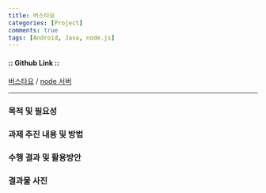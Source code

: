 ```yaml
---
title: 버스타요
categories: [Project]
comments: true
tags: [Android, Java, node.js]
---
```


#### :: Github Link ::
[버스타요][bustayo-gh] / [node 서버][bustayo-node-gh]

---

### 목적 및 필요성

### 과제 추진 내용 및 방법

### 수행 결과 및 활용방안

### 결과물 사진


[bustayo-gh]:       https://github.com/yjovoS2/Bustayo
[bustayo-node-gh]:  https://github.com/JinBBeom/bustayo
